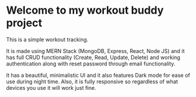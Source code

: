 
# Welcome to my workout buddy project

This is a simple workout tracking.

It is made using MERN Stack (MongoDB, Express, React, Node JS) and it has full CRUD functionality (Create, Read, Update, Delete) and working authentication along with
reset password through email functionality.

It has a beautiful, minimalistic UI and it also features Dark mode for ease of use during night time.
Also, it is fully responsive so regardless of what devices you use it will work just fine.
